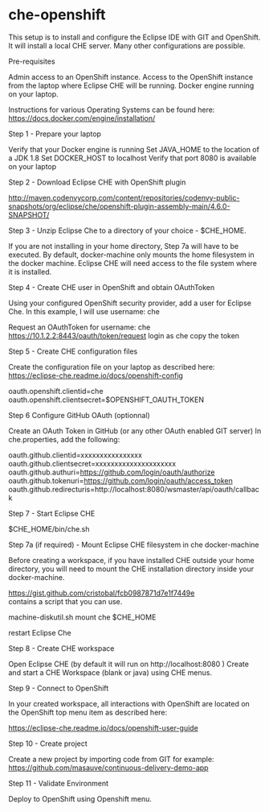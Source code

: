 # che-openshift

This setup is to install and configure the Eclipse IDE with GIT and OpenShift. It will install a local CHE server. Many other configurations are possible.

Pre-requisites

Admin access to an OpenShift instance.
Access to the OpenShift instance from the laptop where Eclipse CHE will be running.
Docker engine running on your laptop.

Instructions for various Operating Systems can be found here: https://docs.docker.com/engine/installation/

Step 1 - Prepare your laptop

Verify that your Docker engine is running
Set JAVA_HOME to the location of a JDK 1.8
Set DOCKER_HOST to localhost
Verify that port 8080 is available on your laptop

Step 2 - Download Eclipse CHE with OpenShift plugin

http://maven.codenvycorp.com/content/repositories/codenvy-public-snapshots/org/eclipse/che/openshift-plugin-assembly-main/4.6.0-SNAPSHOT/

Step 3 - Unzip Eclipse Che to a directory of your choice - $CHE_HOME.

If you are not installing in your home directory, Step 7a will have to be executed. By default, docker-machine only mounts the home filesystem in the docker machine. Eclipse CHE will need access to the file system where it is installed.

Step 4 - Create CHE user in OpenShift and obtain OAuthToken

Using your configured OpenShift security provider, add a user for Eclipse Che. In this example, I will use username: che

Request an OAuthToken for username: che  
https://10.1.2.2:8443/oauth/token/request
login as che
copy the token

Step 5 - Create CHE configuration files

Create the configuration file on your laptop as described here:
https://eclipse-che.readme.io/docs/openshift-config

oauth.openshift.clientid=che
oauth.openshift.clientsecret=$OPENSHIFT_OAUTH_TOKEN

Step 6 Configure GitHub OAuth (optionnal)

Create an OAuth Token in GitHub (or any other OAuth enabled GIT server)
In che.properties, add the following:

oauth.github.clientid=xxxxxxxxxxxxxxxx
oauth.github.clientsecret=xxxxxxxxxxxxxxxxxxxxx
oauth.github.authuri=https://github.com/login/oauth/authorize
oauth.github.tokenuri=https://github.com/login/oauth/access_token
oauth.github.redirecturis=http://localhost:8080/wsmaster/api/oauth/callback


Step 7 - Start Eclipse CHE

$CHE_HOME/bin/che.sh

Step 7a (if required) - Mount Eclipse CHE filesystem in che docker-machine

Before creating a workspace, if you have installed CHE outside your home directory, you will need to mount the CHE installation directory inside your docker-machine.

https://gist.github.com/cristobal/fcb0987871d7e1f7449e  
contains a script that you can use.

machine-diskutil.sh mount che $CHE_HOME

restart Eclipse Che


Step 8 - Create CHE workspace

Open Eclipse CHE (by default it will run on http://localhost:8080 )
Create and start a CHE Workspace (blank or java) using CHE menus.

Step 9 - Connect to OpenShift

In your created workspace, all interactions with OpenShift are located on the OpenShift top menu item as described here:

https://eclipse-che.readme.io/docs/openshift-user-guide

Step 10 - Create project

Create a new project by importing code from GIT
for example:
https://github.com/masauve/continuous-delivery-demo-app

Step 11 - Validate Environment

Deploy to OpenShift using Openshift menu.
